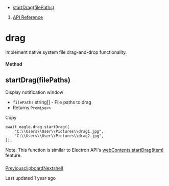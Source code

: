 * [startDrag(filePaths)](#tkp0d)

1. [API Reference](/plugin-api/api)
# drag

Implement native system file drag-and-drop functionality.

#### Method

## startDrag(filePaths)

Display notification window

* `filePaths` string[] - File paths to drag
* Returns `Promise<>`

Copy
```
await eagle.drag.startDrag([
    "C:\\Users\\User\\Pictures\\drag1.jpg",
    "C:\\Users\\User\\Pictures\\drag2.jpg",
]);
```

Note: This function is similar to Electron API's [webContents.startDrag(item)](https://www.electronjs.org/en/docs/latest/tutorial/native-file-drag-drop) feature.

####

###

[Previousclipboard](/plugin-api/api/clipboard)[Nextshell](/plugin-api/api/shell)

Last updated 1 year ago